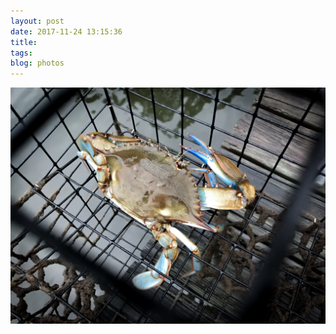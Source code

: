 ```yaml
---
layout: post
date: 2017-11-24 13:15:36
title: 
tags:
blog: photos
---
```


![title](/assets/photoblog/crab-in-a-cage.jpg)